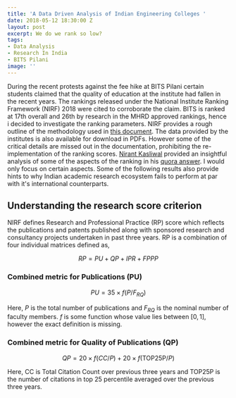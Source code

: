 ```yaml
---
title: 'A Data Driven Analysis of Indian Engineering Colleges '
date: 2018-05-12 18:30:00 Z
layout: post
excerpt: We do we rank so low?
tags:
- Data Analysis
- Research In India
- BITS Pilani
image: ''
---
```


During the recent protests against the fee hike at BITS Pilani certain students claimed that the quality of education at the institute had fallen in the recent years. The rankings released under the National Institute Ranking Framework (NIRF) 2018 were cited to corroborate the claim.  BITS is ranked at 17th overall and 26th by research in the MHRD approved rankings, hence i decided to investigate the ranking parameters. NIRF provides a rough outline of the methodology used  in [this document](https://nirfcdn.azureedge.net/2018/framework/Engineering.pdf). The data provided by the institutes is also available for download in PDFs. However some of the critical details are missed out in the documentation, prohibiting the re-implementation of the ranking scores. [Nirant Kasliwal](https://github.com/NirantK) provided an insightful analysis of some of the aspects of the ranking in his [quora answer](https://www.quora.com/Why-wasn%E2%80%99t-BITS-Pilani-on-the-list-of-the-Top-100-engineering-colleges-in-India-published-by-the-Ministry-of-Human-Resource-Development-Why-is-BITS-ranked-below-universities-like-JNU-and-Tezpur-University-whereas-IITs-are-nowhere-to-be-found/answer/Nirant-Kasliwal?share=52b709fa&srid=p2LP). I would only focus on certain aspects. Some of the following results also provide hints to why Indian academic research ecosystem fails to perform at par with it's international counterparts.

## Understanding the research score criterion

NIRF defines Research and Professional Practice (RP) score which reflects the publications and patents published along with sponsored research and consultancy projects undertaken in past three years. RP is a combination of four individual matrices defined as,

$$ RP = PU + QP + IPR + FPPP $$

### Combined metric for Publications (PU)

$$ PU = 35 × f(P/F_{RQ}) $$

Here, $P$ is the total number of publications and $F_{RQ}$ is the nominal number of faculty members. $f$ is some function whose value lies between $[0, 1]$, however the exact definition is missing.

### Combined metric for Quality of Publications (QP)

$$ QP = 20 × f (CC/P) + 20× f (\text{TOP25P}/P) $$

Here, CC is Total Citation Count over previous three years and $\text{TOP25P}$ is the number of citations in top 25 percentile averaged over the previous three years.